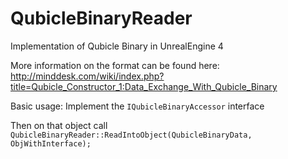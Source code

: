 # QubicleBinaryReader
Implementation of Qubicle Binary in UnrealEngine 4

More information on the format can be found here:
http://minddesk.com/wiki/index.php?title=Qubicle_Constructor_1:Data_Exchange_With_Qubicle_Binary

Basic usage:
Implement the `IQubicleBinaryAccessor` interface

Then on that object call `QubicleBinaryReader::ReadIntoObject(QubicleBinaryData, ObjWithInterface);`
